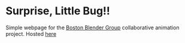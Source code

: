 Surprise, Little Bug!!
=======================

Simple webpage for the [Boston Blender Group](http://bostonblender.com)
collaborative animation project. Hosted [here](http://engelsanchez.net/bbuganim)
